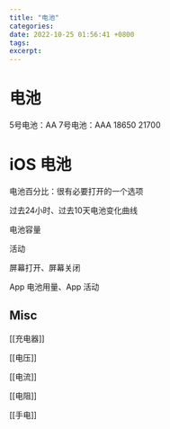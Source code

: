 ```yaml
---
title: "电池"
categories: 
date: 2022-10-25 01:56:41 +0800
tags: 
excerpt: 
---
```



# 电池


5号电池：AA
7号电池：AAA
18650
21700

# iOS 电池

电池百分比：很有必要打开的一个选项

过去24小时、过去10天电池变化曲线

电池容量

活动

屏幕打开、屏幕关闭

App 电池用量、App 活动

## Misc

[[充电器]]

[[电压]]

[[电流]]

[[电阻]]

[[手电]]

